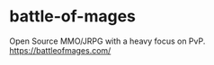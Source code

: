 battle-of-mages
===============

Open Source MMO/JRPG with a heavy focus on PvP. https://battleofmages.com/
